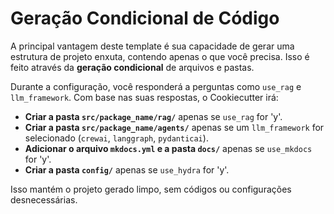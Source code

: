 # Geração Condicional de Código

A principal vantagem deste template é sua capacidade de gerar uma estrutura de projeto enxuta, contendo apenas o que você precisa. Isso é feito através da **geração condicional** de arquivos e pastas.

Durante a configuração, você responderá a perguntas como `use_rag` e `llm_framework`. Com base nas suas respostas, o Cookiecutter irá:

-   **Criar a pasta `src/package_name/rag/`** apenas se `use_rag` for 'y'.
-   **Criar a pasta `src/package_name/agents/`** apenas se um `llm_framework` for selecionado (`crewai`, `langgraph`, `pydanticai`).
-   **Adicionar o arquivo `mkdocs.yml` e a pasta `docs/`** apenas se `use_mkdocs` for 'y'.
-   **Criar a pasta `config/`** apenas se `use_hydra` for 'y'.

Isso mantém o projeto gerado limpo, sem códigos ou configurações desnecessárias.
